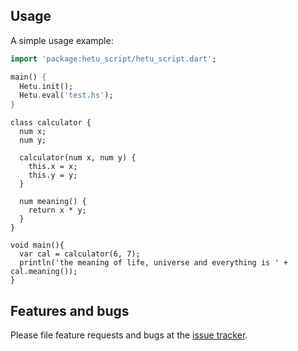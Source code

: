 ## Usage

A simple usage example:

```dart
import 'package:hetu_script/hetu_script.dart';

main() {
  Hetu.init();
  Hetu.eval('test.hs');
}
```

```Content of 'test.hs'
class calculator {
  num x;
  num y;
  
  calculator(num x, num y) {
    this.x = x;
    this.y = y;
  }
  
  num meaning() {
    return x * y;
  }
}

void main(){
  var cal = calculator(6, 7);
  println('the meaning of life, universe and everything is ' + cal.meaning());
}
```


## Features and bugs

Please file feature requests and bugs at the [issue tracker][tracker].

[tracker]: https://github.com/hythl0day/HetuScript/issues
